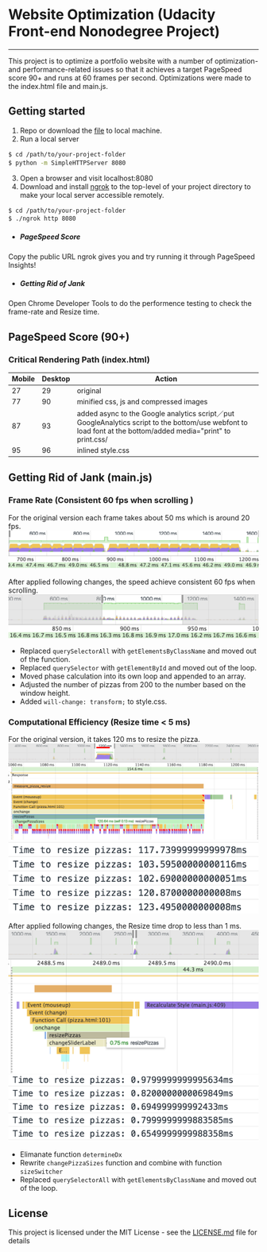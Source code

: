 # Website Optimization (Udacity Front-end Nonodegree Project)
---
This project is to optimize a portfolio website with a number of optimization- and performance-related issues so that it achieves a target PageSpeed score 90+ and runs at 60 frames per second. Optimizations were made to the index.html file and main.js.

## Getting started

 1. Repo or download the [file](https://github.com/weekendchow/MoZhou-frontend-nanodegree-mobile-portfolio.git) to local machine. 
 2. Run a local server
```sh
$ cd /path/to/your-project-folder
$ python -m SimpleHTTPServer 8080
```
 3. Open a browser and visit localhost:8080
 4. Download and install [ngrok](https://ngrok.com/) to the top-level of your project directory to make your local server accessible remotely.
```sh
$ cd /path/to/your-project-folder
$ ./ngrok http 8080
```
- ##### PageSpeed Score
Copy the public URL ngrok gives you and try running it through PageSpeed Insights! 
- ##### Getting Rid of Jank
Open Chrome Developer Tools to do the performence testing to check the frame-rate and Resize time.

## PageSpeed Score (90+)
### Critical Rendering Path (index.html)

| Mobile | Desktop | Action |
| ------ | ------ | ------ |
| 27 | 29 | original |
| 77 | 90 | minified css, js and compressed images |
| 87 | 93 | added async to the Google analytics script／put GoogleAnalytics script to the bottom/use webfont to load font at the bottom/added media="print" to print.css/  |
| 95 | 96 | inlined style.css |

## Getting Rid of Jank (main.js)
### Frame Rate (Consistent 60 fps when scrolling )

For the original version each frame takes about 50 ms which is around 20 fps.
![ScreenShoot1](img/sc1.png)

After applied following changes, the speed achieve consistent 60 fps when scrolling.
![ScreenShoot2](img/sc2.png)
- Replaced `querySelectorAll` with `getElementsByClassName` and moved out of the function.
- Replaced `querySelector` with `getElementById` and moved out of the loop.
- Moved phase calculation into its own loop and appended to an array.
- Adjusted the number of pizzas from 200 to the number based on the window height. 
- Added `will-change: transform;` to style.css.

### Computational Efficiency (Resize time < 5 ms)

For the original version, it takes 120 ms to resize the pizza.
![ScreenShoot3](img/sc3.png) ![ScreenShoot4](img/sc4.png)

After applied following changes, the Resize time drop to less than 1 ms.
![ScreenShoot5](img/sc5.png) ![ScreenShoot6](img/sc6.png)
- Elimanate function `determineDx`
- Rewrite `changePizzaSizes` function and combine with function `sizeSwitcher`
- Replaced `querySelectorAll` with `getElementsByClassName` and moved out of the loop.

## License

This project is licensed under the MIT License - see the [LICENSE.md](LICENSE.md) file for details
